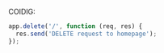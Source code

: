 COIDIG:

~~~js
app.delete('/', function (req, res) {
  res.send('DELETE request to homepage');
});
~~~
